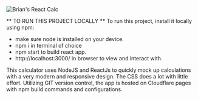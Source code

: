 
![Brian's React Calc](/relative/path/to/reactjscalc.png?raw=true "Optional Title")

** TO RUN THIS PROJECT LOCALLY ** 
To run this project, install it locally using npm:
 - make sure node is installed on your device.
 - npm i in terminal of choice
 - npm start to build react app.
 - http://localhost:3000/ in browser to view and interact with.


This calculator uses NodeJS and ReactJs to quickly mock up calculations 
with a very modern and responsive design. The CSS does a lot with little 
effort. Utilizing GIT version control, the app is hosted on Cloudflare pages with npm build commands and configurations. 
